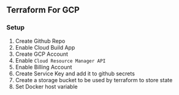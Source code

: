 ## Terraform For GCP

### Setup 
1. Create Github Repo
2. Enable Cloud Build App
3. Create GCP Account
4. Enable `Cloud Resource Manager API` 
5. Enable Billing Account
4. Create Service Key and add it to github secrets
5. Create a storage bucket to be used by terraform to store state
6. Set Docker host variable